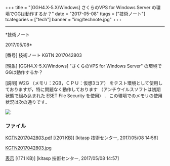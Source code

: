 ﻿+++
title = "[GGH4.X-5.X/Windows] さくらのVPS for Windows Server の環境でGGは動作するか？"
date = "2017-05-08"
ttags = ["技術ノート"]
tcategories = ["tech"]
banner = "img/technote.jpg"
+++

-----------------------------------------------------------------------------------------------------------------------------

*技術ノート

2017/05/08*


[番号]
技術ノート KGTN 2017042803

[現象]
[GGH4.X-5.X/Windows] "さくらのVPS for Windows Server"
の環境でGGは動作するか？

[説明]
W2G （メモリ：2GB，ＣＰＵ：仮想3コア）
をテスト環境として使用しておりますが，特に問題なく動作しております
（アンチウイルスソフトは初期状態で組み込まれた ESET File Security
を使用） ．この環境でのメモリの使用状況は次の通りです．

![](http://techreport.kitasp.net/attachments/download/3557/KGTN2017042803.jpg)


### ファイル





[KGTN2017042803.pdf](http://techreport.kitasp.net/attachments/download/3556/KGTN2017042803.pdf)
 [(201 KB)] [kitasp 技術センター, 2017/05/08
14:56]

[KGTN2017042803.jpg](http://techreport.kitasp.net/attachments/download/3557/KGTN2017042803.jpg)

[表示](http://techreport.kitasp.net/attachments/3557/KGTN2017042803.jpg "表示")
 [(17.1 KB)] [kitasp 技術センター, 2017/05/08
14:57]
